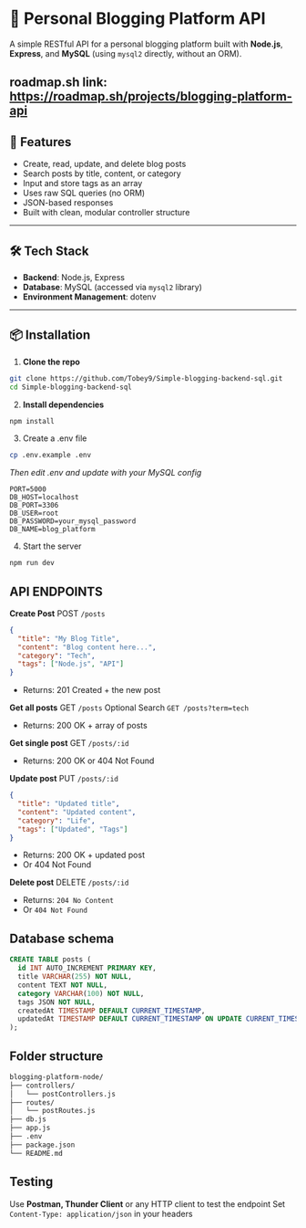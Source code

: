 # 📝 Personal Blogging Platform API

A simple RESTful API for a personal blogging platform built with **Node.js**, **Express**, and **MySQL** (using `mysql2` directly, without an ORM).

## roadmap.sh link: https://roadmap.sh/projects/blogging-platform-api

## 📌 Features

- Create, read, update, and delete blog posts
- Search posts by title, content, or category
- Input and store tags as an array
- Uses raw SQL queries (no ORM)
- JSON-based responses
- Built with clean, modular controller structure

---

## 🛠️ Tech Stack

- **Backend**: Node.js, Express
- **Database**: MySQL (accessed via `mysql2` library)
- **Environment Management**: dotenv

---

## 📦 Installation

1. **Clone the repo**

```bash
git clone https://github.com/Tobey9/Simple-blogging-backend-sql.git
cd Simple-blogging-backend-sql
```

2. **Install dependencies**

```bash
npm install
```

3. Create a .env file

```bash
cp .env.example .env
```

_Then edit .env and update with your MySQL config_

```env
PORT=5000
DB_HOST=localhost
DB_PORT=3306
DB_USER=root
DB_PASSWORD=your_mysql_password
DB_NAME=blog_platform
```

4. Start the server

```bash
npm run dev
```

## API ENDPOINTS

**Create Post**
POST `/posts`

```json
{
  "title": "My Blog Title",
  "content": "Blog content here...",
  "category": "Tech",
  "tags": ["Node.js", "API"]
}
```

- Returns: 201 Created + the new post

**Get all posts**
GET `/posts`
Optional Search `GET /posts?term=tech`

- Returns: 200 OK + array of posts

**Get single post**
GET `/posts/:id`

- Returns: 200 OK or 404 Not Found

**Update post**
PUT `/posts/:id`

```json
{
  "title": "Updated title",
  "content": "Updated content",
  "category": "Life",
  "tags": ["Updated", "Tags"]
}
```

- Returns: 200 OK + updated post
- Or 404 Not Found

**Delete post**
DELETE `/posts/:id`

- Returns: `204 No Content`
- Or `404 Not Found`

## Database schema

```sql
CREATE TABLE posts (
  id INT AUTO_INCREMENT PRIMARY KEY,
  title VARCHAR(255) NOT NULL,
  content TEXT NOT NULL,
  category VARCHAR(100) NOT NULL,
  tags JSON NOT NULL,
  createdAt TIMESTAMP DEFAULT CURRENT_TIMESTAMP,
  updatedAt TIMESTAMP DEFAULT CURRENT_TIMESTAMP ON UPDATE CURRENT_TIMESTAMP
);
```

## Folder structure

```bash
blogging-platform-node/
├── controllers/
│   └── postControllers.js
├── routes/
│   └── postRoutes.js
├── db.js
├── app.js
├── .env
├── package.json
└── README.md
```

## Testing

Use **Postman, Thunder Client** or any HTTP client to test the endpoint
Set `Content-Type: application/json` in your headers
